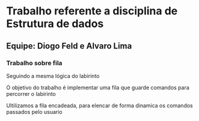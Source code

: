 <h1>
    Trabalho referente a disciplina de Estrutura de dados
</h1>

<h2>Equipe: Diogo Feld e Alvaro  Lima</h2>

<h3>Trabalho sobre fila</h3>
<p>Seguindo a mesma lógica do labirinto</p>

<p>O objetivo do trabalho é implementar uma fila que guarde comandos para percorrer o labirinto</p>
<p>Ultilizamos a fila encadeada, para elencar de forma dinamica os comandos passados pelo usuario</p>
